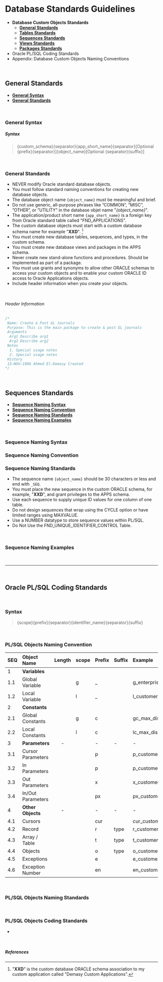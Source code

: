# Database Standards Guidelines

- **Database Custom Objects Standards**
  - <a href="#general-standards">**General Standards**</a>
  - <a href="#tables-standards">**Tables Standards**</a>
  - <a href="#sequences-standards">**Sequences Standards**</a>
  - <a href="#views-standards">**Views Standards**</a>
  - <a href="#packages-standards">**Packages Standards**</a>
- Oracle PL/SQL Coding Standards
- Appendix: Database Custom Objects Naming Conventions

<br>

## General Standards

- <a href="#general-syntax">**General Syntax**</a>
- <a href="#">**General Standards**</a>

<br>

### General Syntax


##### Syntax 

> {custom_schema}{separator}{app_short_name}{separator}[Optional {prefix}{separator}]{object_name}[Optional {separator}{suffix}]

<br>

### General Standards

- NEVER modify Oracle standard database objects.
- You must follow standard naming conventions for creating new database objects.
- The database object name `{object_name}` must be meaningful and brief.
- Do not use generic, all-purpose phrases like ”COMMON”, ”MISC”, ”OTHER”, or ”UTILITY” in the database objet name "*{object_name}*".
- The application/product short name `{app_short_name}` is a foreign key from Oracle standard table called "FND_APPLICATIONS".
- The custom database objects must start with a custom database schema name for example "**XXD**". [^1]
- You must create new database tables, sequences, and types, in the custom schema.
- You must create new database views and packages in the APPS schema.
- Never create new stand-alone functions and procedures. Should be implemented as part of a package.
- You must use grants and synonyms to allow other ORACLE schemas to access your custom objects and to enable your custom ORACLE ID access to Oracle Applications objects.
- Include header information when you create your objects.

<br>

###### Header Information

```SQL
/*
 Name: Create & Post GL Journals
 Purpose: This is the main package to create & post GL journals
 Arguments
  Arg1 Describe arg1
  Arg2 Describe arg2
 Notes
  1. Special usage notes
  2. Special usage notes
 History
 13–NOV–1986 Ahmed El-Demasy Created
*/
```

<br>

## Sequences Standards

- <a href="#sequence-naming-syntax">**Sequence Naming Syntax**</a>
- <a href="#sequence-naming-convention">**Sequence Naming Convention**</a>
- <a href="#sequence-naming-standards">**Sequence Naming Standards**</a>
- <a href="#sequence-naming-examples">**Sequence Naming Examples**</a>

<br>

### Sequence Naming Syntax

### Sequence Naming Convention

### Sequence Naming Standards
- The sequence name `{object_name}` should be 30 characters or less and end with `_SEQ`.
- You must place the new sequence in the custom ORACLE schema, for example, "**XXD**", and grant privileges to the APPS schema.
- Use each sequence to supply unique ID values for one column of one table.
- Do not design sequences that wrap using the CYCLE option or have limited ranges using MAXVALUE.
- Use a NUMBER datatype to store sequence values within PL/SQL.
- Do Not Use the FND_UNIQUE_IDENTIFIER_CONTROL Table.

<br>

### Sequence Naming Examples

<br>

___


<br>

## Oracle PL/SQL Coding Standards

<br>

### Syntax 

> {scope}{prefix}{separator}{identifier_name}{separator}{suffix}

<br>

### PL/SQL Objects Naming Convention

 | SEQ | Object Name       | Length | scope | Prefix | Suffix | Example           |
 | :-  | :----             | :-:    | :--   | :---   | :--    | :----             |
 | 1   | **Variables**     |        |       |        |        |                  |
 | 1.1 | Global Variable   |        | g     |    _   |        | g_enterprise_id   | 
 | 1.2 | Local Variable    |        | l     |    _   |        | l_customer_id     | 
 | 2   | **Constants**     |        |       |        |       |                  |
 | 2.1 | Global Constants  |        | g     |  c     |        | gc_max_discount   | 
 | 2.2 | Local Constants   |        | l     |  c     |        | lc_max_discount   | 
 | 3   | **Parameters**    |  -     |       |  -     |  -     |    -              |
 | 3.1 | Cursor Parameters |        |       | p      |        | p_customer        |
 | 3.2 | In Parameters     |        |       | p      |        | p_customer_id     | 
 | 3.3 | Out Parameters    |        |       | x      |        | x_customer_id     | 
 | 3.4 | In/Out Parameters |        |       | px     |        | px_customer_id    | 
 | 4   | **Other Objects** |  -     |       |   -    |   -    |     -             | 
 | 4.1 | Cursors           |        |       | cur    |        | cur_customers     |
 | 4.2 | Record            |        |       | r      |  type  | r_customer_type   | 
 | 4.3 | Array / Table     |        |       | t      |  type  | t_customers_type  |    
 | 4.4 | Objects           |        |       | o      |  type  | o_customers_type  |
 | 4.5 | Exceptions        |        |       | e      |        | e_customer_exists |
 | 4.6 | Exception Number  |        |       | en     |        | en_customer_exists|
 
 
<br>

### PL/SQL Objects Naming Standards

<br>

### PL/SQL Objects Coding Standards
- 

<br>

##### References
[^1]: "**XXD**" is the custom database ORACLE schema association to my custom application called "Demasy Custom Applications".
[^2]: This is a custom table for data upload and migrations **ONLY** and should drop these tables after the upload data process finish.
